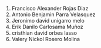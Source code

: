 1. Francisco Alexander Rojas Diaz
2. Antonio Benjamin Parra Velasquez
3. Jeronimo david unigarro melo
4. Erik Danilo Carlosama Muñoz
5. cristhian david orbes lasso
6. Valery Nickol Rosero Molina
